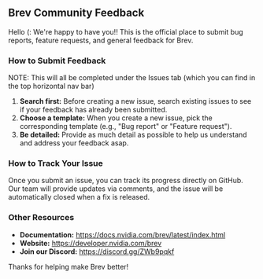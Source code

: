 ## Brev Community Feedback

Hello (: We're happy to have you!! This is the official place to submit bug reports, feature requests, and general feedback for Brev.

### How to Submit Feedback
NOTE: This will all be completed under the Issues tab (which you can find in the top horizontal nav bar)
1.  **Search first:** Before creating a new issue, search existing issues to see if your feedback has already been submitted.
2.  **Choose a template:** When you create a new issue, pick the corresponding template (e.g., "Bug report" or "Feature request").
3.  **Be detailed:** Provide as much detail as possible to help us understand and address your feedback asap.

### How to Track Your Issue

Once you submit an issue, you can track its progress directly on GitHub. Our team will provide updates via comments, and the issue will be automatically closed when a fix is released.

### Other Resources

* **Documentation:** https://docs.nvidia.com/brev/latest/index.html
* **Website:** https://developer.nvidia.com/brev
* **Join our Discord:** https://discord.gg/ZWb9pqkf

Thanks for helping make Brev better!
